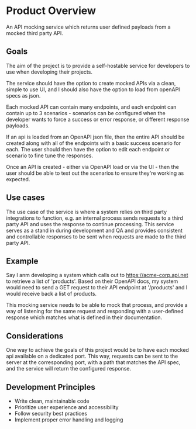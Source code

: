 # Product Overview

An API mocking service which returns user defined payloads from a mocked third party API.

## Goals

The aim of the project is to provide a self-hostable service for developers to use when developing their projects.

The service should have the option to create mocked APIs via a clean, simple to use UI, and I should also have the option to load from openAPI specs as json.

Each mocked API can contain many endpoints, and each endpoint can contain up to 3 scenarios - scenarios can be configured when the developer wants to force a success or error response, or different response payloads.

If an api is loaded from an OpenAPI json file, then the entire API should be created along with all of the endpoints with a basic success scenario for each. The user should then have the option to edit each endpoint or scenario to fine tune the responses.

Once an API is created - either via OpenAPI load or via the UI - then the user should be able to test out the scenarios to ensure they're working as expected. 

## Use cases

The use case of the service is where a system relies on third party integrations to function, e.g. an internal process sends requests to a third party API and uses the response to continue processing.
This service serves as a stand in during development and QA and provides consistent and controllable responses to be sent when requests are made to the third party API.

## Example

Say I anm developing a system which calls out to https://acme-corp.api.net to retrieve a list of 'products'.
Based on their OpenAPI docs, my system would need to send a GET request to their API endpoint at '/products' and I would receive back a list of products.

This mocking service needs to be able to mock that process, and provide a way of listening for the same request and responding with a user-defined response which matches what is defined in their documentation.

## Considerations

One way to achieve the goals of this project would be to have each mocked api available on a dedicated port. 
This way, requests can be sent to the server at the corresponding port, with a path that matches the API spec, and the service will return the configured response.

## Development Principles
- Write clean, maintainable code
- Prioritize user experience and accessibility
- Follow security best practices
- Implement proper error handling and logging